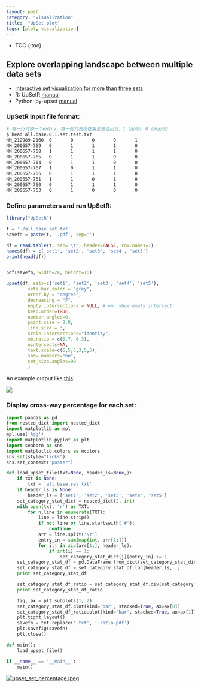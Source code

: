 ```yaml
---
layout: post
category: "visualization"
title:  "UpSet plot"
tags: [plot, visualization]
---
```


- TOC
{:toc}

##  Explore overlapping landscape between multiple data sets

* [Interactive set visualization for more than three sets](http://caleydo.org/tools/upset/)
* R: UpSetR [manual](https://www.rdocumentation.org/packages/UpSetR/versions/1.3.3/topics/upset)
* Python: py-upset [manual](https://github.com/ImSoErgodic/py-upset)

### UpSetR input file format:

```bash
# 每一行代表一个entry，每一列代表所在集合是否出现，1（出现），0（不出现）
$ head all.base.0.1.set.test.txt
NM_212989-2160  0       0       0       0       1
NM_200657-769   0       1       1       1       0
NM_200657-768   1       1       1       1       0
NM_200657-765   0       1       1       0       0
NM_200657-764   0       1       1       0       0
NM_200657-767   1       0       1       1       0
NM_200657-766   0       1       1       1       0
NM_200657-761   1       1       0       1       0
NM_200657-760   0       1       1       1       0
NM_200657-763   0       1       0       0       0
```

### Define parameters and run UpSetR: 

```R
library("UpSetR")

t = './all.base.set.txt'
savefn = paste(t, '.pdf', sep='')

df = read.table(t, sep='\t', header=FALSE, row.names=1)
names(df) = c('set1', 'set2', 'set3', 'set4', 'set5')
print(head(df))


pdf(savefn, width=24, height=16)

upset(df, sets=c('set1', 'set2', 'set3', 'set4', 'set5'), 
		sets.bar.color = "grey", 
		order.by = "degree",
		decreasing = "F",  
		empty.intersections = NULL, # on: show empty intersect
		keep.order=TRUE, 
		number.angles=0, 
		point.size = 8.8, 
		line.size = 3, 
		scale.intersections="identity", 
		mb.ratio = c(0.7, 0.3), 
		nintersects=NA, 
		text.scale=c(5,5,5,3,5,5),
		show.numbers="no",
		set_size.angles=90
		)
```

An example output like [this](https://guangchuangyu.github.io/2015/07/upsetplot-in-chipseeker/):

![](http://guangchuangyu.github.io/blog_images/Bioconductor/ChIPseeker/upset.png)

### Display cross-way percentage for each set:

```python
import pandas as pd
from nested_dict import nested_dict
import matplotlib as mpl
mpl.use('Agg')
import matplotlib.pyplot as plt
import seaborn as sns
import matplotlib.colors as mcolors
sns.set(style="ticks")
sns.set_context("poster")

def load_upset_file(txt=None, header_ls=None,):
	if txt is None:
		txt = 'all.base.set.txt'
	if header_ls is None:
		header_ls = ['set1', 'set2', 'set3', 'set4', 'set5']
	set_category_stat_dict = nested_dict(2, int)
	with open(txt, 'r') as TXT:
		for n,line in enumerate(TXT):
			line = line.strip()
			if not line or line.startswith('#'):
				continue
			arr = line.split('\t')
			entry_in = sum(map(int, arr[1:]))
			for i,j in zip(arr[1:], header_ls):
				if int(i) == 1:
					set_category_stat_dict[j][entry_in] += 1
	set_category_stat_df = pd.DataFrame.from_dict(set_category_stat_dict, orient='index')
	set_category_stat_df = set_category_stat_df.loc[header_ls, :]
	print set_category_stat_df

	set_category_stat_df_ratio = set_category_stat_df.div(set_category_stat_df.sum(axis=1), axis=0)
	print set_category_stat_df_ratio

	fig, ax = plt.subplots(1, 2)
	set_category_stat_df.plot(kind='bar', stacked=True, ax=ax[0])
	set_category_stat_df_ratio.plot(kind='bar', stacked=True, ax=ax[1])
	plt.tight_layout()
	savefn = txt.replace('.txt', '.ratio.pdf')
	plt.savefig(savefn)
	plt.close()

def main():
	load_upset_file()

if __name__ == '__main__':
	main()
```

[![upset_set_percentage.jpeg](https://i.loli.net/2018/09/14/5b9b3200e6e29.jpeg)](https://i.loli.net/2018/09/14/5b9b3200e6e29.jpeg)

